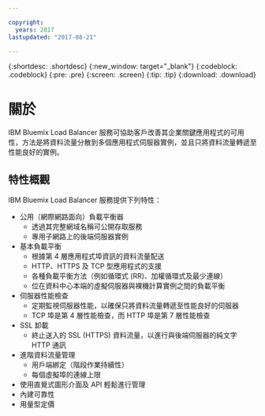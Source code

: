 ```yaml
---

copyright:
  years: 2017
lastupdated: "2017-08-21"

---
```


{:shortdesc: .shortdesc}
{:new_window: target="_blank"}
{:codeblock: .codeblock}
{:pre: .pre}
{:screen: .screen}
{:tip: .tip}
{:download: .download}

# 關於

IBM Bluemix Load Balancer 服務可協助客戶改善其企業關鍵應用程式的可用性，方法是將資料流量分散到多個應用程式伺服器實例，並且只將資料流量轉遞至性能良好的實例。

## 特性概觀
IBM Bluemix Load Balancer 服務提供下列特性：

* 公用（網際網路面向）負載平衡器
	* 透過其完整網域名稱可公開存取服務
	* 專用子網路上的後端伺服器實例
* 基本負載平衡
	* 根據第 4 層應用程式埠資訊的資料流量配送
	* HTTP、HTTPS 及 TCP 型應用程式的支援 
	* 各種負載平衡方法（例如循環式 (RR)、加權循環式及最少連線）
	* 位在資料中心本端的虛擬伺服器與裸機計算實例之間的負載平衡
* 伺服器性能檢查
	* 定期監視伺服器性能，以確保只將資料流量轉遞至性能良好的伺服器 
	* TCP 埠是第 4 層性能檢查，而 HTTP 埠是第 7 層性能檢查 
* SSL 卸載
	* 終止送入的 SSL (HTTPS) 資料流量，以進行與後端伺服器的純文字 HTTP 通訊
* 進階資料流量管理
	* 用戶端綁定（階段作業持續性）
	* 每個虛擬埠的連線上限
* 使用直覺式圖形介面及 API 輕鬆進行管理
* 內建可靠性 
* 用量型定價 
